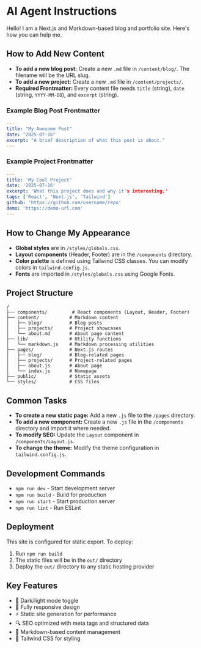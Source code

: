 # AI Agent Instructions

Hello! I am a Next.js and Markdown-based blog and portfolio site. Here's how you can help me.

## How to Add New Content

- **To add a new blog post:** Create a new `.md` file in `/content/blog/`. The filename will be the URL slug.
- **To add a new project:** Create a new `.md` file in `/content/projects/`.
- **Required Frontmatter:** Every content file needs `title` (string), `date` (string, `YYYY-MM-DD`), and `excerpt` (string).

### Example Blog Post Frontmatter

```yaml
---
title: "My Awesome Post"
date: "2025-07-16"
excerpt: "A brief description of what this post is about."
---
```

### Example Project Frontmatter

```yaml
---
title: 'My Cool Project'
date: '2025-07-16'
excerpt: 'What this project does and why it's interesting.'
tags: ['React', 'Next.js', 'Tailwind']
github: 'https://github.com/username/repo'
demo: 'https://demo-url.com'
---
```

## How to Change My Appearance

- **Global styles** are in `/styles/globals.css`.
- **Layout components** (Header, Footer) are in the `/components` directory.
- **Color palette** is defined using Tailwind CSS classes. You can modify colors in `tailwind.config.js`.
- **Fonts** are imported in `/styles/globals.css` using Google Fonts.

## Project Structure

```
/
├── components/         # React components (Layout, Header, Footer)
├── content/           # Markdown content
│   ├── blog/          # Blog posts
│   ├── projects/      # Project showcases
│   └── about.md       # About page content
├── lib/               # Utility functions
│   └── markdown.js    # Markdown processing utilities
├── pages/             # Next.js routes
│   ├── blog/          # Blog-related pages
│   ├── projects/      # Project-related pages
│   ├── about.js       # About page
│   └── index.js       # Homepage
├── public/            # Static assets
└── styles/            # CSS files
```

## Common Tasks

- **To create a new static page:** Add a new `.js` file to the `/pages` directory.
- **To add a new component:** Create a new `.js` file in the `/components` directory and import it where needed.
- **To modify SEO:** Update the `Layout` component in `/components/Layout.js`.
- **To change the theme:** Modify the theme configuration in `tailwind.config.js`.

## Development Commands

- `npm run dev` - Start development server
- `npm run build` - Build for production
- `npm run start` - Start production server
- `npm run lint` - Run ESLint

## Deployment

This site is configured for static export. To deploy:

1. Run `npm run build`
2. The static files will be in the `out/` directory
3. Deploy the `out/` directory to any static hosting provider

## Key Features

- 🌙 Dark/light mode toggle
- 📱 Fully responsive design
- ⚡ Static site generation for performance
- 🔍 SEO optimized with meta tags and structured data
- 📝 Markdown-based content management
- 🎨 Tailwind CSS for styling
